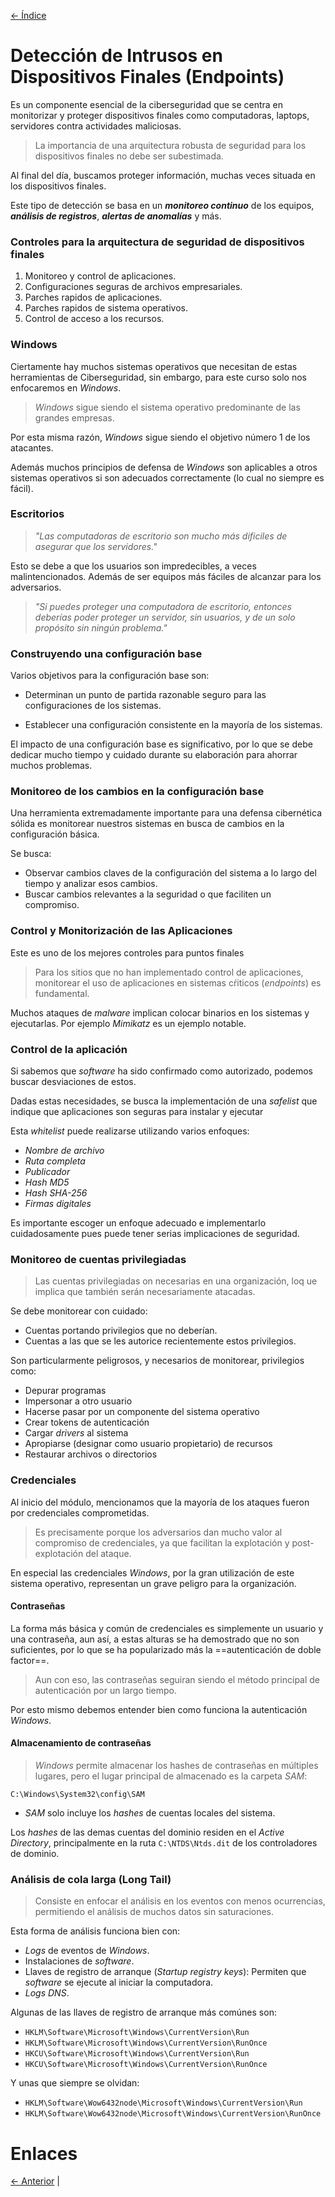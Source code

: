 [<- Índice](../DeteccionIntrusos.md)
# Detección de Intrusos en Dispositivos Finales (Endpoints)

Es un componente esencial de la ciberseguridad que se centra en monitorizar y proteger dispositivos finales como computadoras, laptops, servidores contra actividades maliciosas.

> La importancia de una arquitectura robusta de seguridad para los dispositivos finales no debe ser subestimada.

Al final del día, buscamos proteger información, muchas veces situada en los dispositivos finales.

Este tipo de detección se basa en un ***monitoreo continuo*** de los equipos, ***análisis de registros***, ***alertas de anomalías*** y más.

### Controles para la arquitectura de seguridad de dispositivos finales

1. Monitoreo y control de aplicaciones.
2. Configuraciones seguras de archivos empresariales.
3. Parches rapidos de aplicaciones.
4. Parches rapidos de sistema operativos.
5. Control de acceso a los recursos.

### Windows

Ciertamente hay muchos sistemas operativos que necesitan de estas herramientas de Ciberseguridad, sin embargo, para este curso solo nos enfocaremos en *Windows*.

> *Windows* sigue siendo el sistema operativo predominante de las grandes empresas.

Por esta misma razón, *Windows* sigue siendo el objetivo número 1 de los atacantes.

Además muchos principios de defensa de *Windows* son aplicables a otros sistemas operativos si son adecuados correctamente (lo cual no siempre es fácil).

### Escritorios

> *"Las computadoras de escritorio son mucho más dificiles de asegurar que los servidores."*

Esto se debe a que los usuarios son impredecibles, a veces malintencionados. Además de ser equipos más fáciles de alcanzar para los adversarios.

> *"Si puedes proteger una computadora de escritorio, entonces deberías poder proteger un servidor, sin usuarios, y de un solo propósito sin ningún problema."*

### Construyendo una configuración base

Varios objetivos para la configuración base son:

- Determinan un punto de partida razonable seguro para las configuraciones de los sistemas.

- Establecer una configuración consistente en la mayoría de los sistemas.

El impacto de una configuración base es significativo, por lo que se debe dedicar mucho tiempo y cuidado durante su elaboración para ahorrar muchos problemas.

### Monitoreo de los cambios en la configuración base

Una herramienta extremadamente importante para una defensa cibernética sólida es monitorear nuestros sistemas en busca de cambios en la configuración básica.

Se busca:

- Observar cambios claves de la configuración del sistema a lo largo del tiempo y analizar esos cambios.
- Buscar cambios relevantes a la seguridad o que faciliten un compromiso.

### Control y Monitorización de las Aplicaciones

Este es uno de los mejores controles para puntos finales

> Para los sitios que no han implementado control de aplicaciones, monitorear el uso de aplicaciones en sistemas cŕiticos (*endpoints*) es fundamental.

Muchos ataques de *malware* implican colocar binarios en los sistemas y ejecutarlas. Por ejemplo *Mimikatz* es un ejemplo notable.

### Control de la aplicación

Si sabemos que *software* ha sido confirmado como autorizado, podemos buscar desviaciones de estos.

Dadas estas necesidades, se busca la implementación de una *safelist* que indique que aplicaciones son seguras para instalar y ejecutar

Esta *whitelist* puede realizarse utilizando varios enfoques:

- *Nombre de archivo*
- *Ruta completa*
- *Publicador*
- *Hash MD5*
- *Hash SHA-256*
- *Firmas digitales*

Es importante escoger un enfoque adecuado e implementarlo cuidadosamente pues puede tener serias implicaciones de seguridad.

### Monitoreo de cuentas privilegiadas

> Las cuentas privilegiadas on necesarias en una organización, loq ue implica que también serán necesariamente atacadas.

Se debe monitorear con cuidado:

- Cuentas portando privilegios que no deberían.
- Cuentas a las que se les autorice recientemente estos privilegios.

Son particularmente peligrosos, y necesarios de monitorear, privilegios como:

- Depurar programas
- Impersonar a otro usuario
- Hacerse pasar por un componente del sistema operativo
- Crear tokens de autenticación
- Cargar *drivers* al sistema
- Apropiarse (designar como usuario propietario) de recursos
- Restaurar archivos o directorios

### Credenciales

Al inicio del módulo, mencionamos que la mayoría de los ataques fueron por credenciales comprometidas.

> Es precisamente porque los adversarios dan mucho valor al compromiso de credenciales, ya que facilitan la explotación y post-explotación del ataque.

En especial las credenciales *Windows*, por la gran utilización de este sistema operativo, representan un grave peligro para la organización.

#### Contraseñas

La forma más básica y común de credenciales es simplemente un usuario y una contraseña, aun así, a estas alturas se ha demostrado que no son suficientes, por lo que se ha popularizado más la ==autenticación de doble factor==.

> Aun con eso, las contraseñas seguiran siendo el método principal de autenticación por un largo tiempo.

Por esto mismo debemos entender bien como funciona la autenticación *Windows*.

#### Almacenamiento de contraseñas

> *Windows* permite almacenar los hashes de contraseñas en múltiples lugares, pero el lugar principal de almacenado es la carpeta *SAM*:

`C:\Windows\System32\config\SAM`

- *SAM* solo incluye los *hashes* de cuentas locales del sistema.

Los *hashes* de las demas cuentas del dominio residen en el *Active Directory*, principalmente en la ruta `C:\NTDS\Ntds.dit` de los controladores de dominio.

### Análisis de cola larga (Long Tail)

> Consiste en enfocar el análisis en los eventos con menos ocurrencias, permitiendo el análisis de muchos datos sin saturaciones.

Esta forma de análisis funciona bien con:

- *Logs* de eventos de *Windows*.
- Instalaciones de *software*.
- Llaves de registro de arranque (*Startup registry keys*): Permiten que *software* se ejecute al iniciar la computadora.
- *Logs DNS*.

Algunas de las llaves de registro de arranque más comúnes son:

- `HKLM\Software\Microsoft\Windows\CurrentVersion\Run`
- `HKLM\Software\Microsoft\Windows\CurrentVersion\RunOnce`
- `HKCU\Software\Microsoft\Windows\CurrentVersion\Run`
- `HKCU\Software\Microsoft\Windows\CurrentVersion\RunOnce`

Y unas que siempre se olvidan:

- `HKLM\Software\Wow6432node\Microsoft\Windows\CurrentVersion\Run`
- `HKLM\Software\Wow6432node\Microsoft\Windows\CurrentVersion\RunOnce`

# Enlaces

[<- Anterior](HFC28_10_2024.md) |